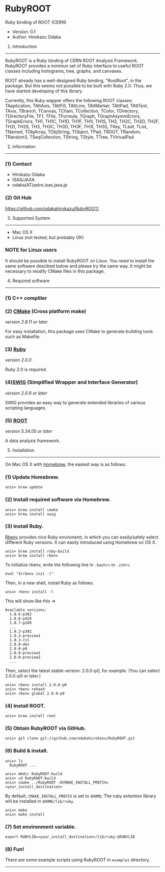 RubyROOT
================================================================

Ruby binding of ROOT (CERN)

- Version: 0.1
- Author: Hirokazu Odaka


 1. Introduction
----------------------------------------------------------------

RubyROOT is a Ruby binding of CERN ROOT Analysis Framework. RubyROOT provides a
minimun set of Ruby interface to useful ROOT classes including histograms,
tree, graphs, and canvases.

ROOT already has a well-designed Ruby binding, "RootRoot", in the package. But
this seems not possible to be built with Ruby 2.0. Thus, we have started
developing of this library.

Currently, this Ruby wapper offers the following ROOT classes:  
TApplication, TAttAxis, TAttFill, TAttLine, TAttMarker, TAttPad, TAttText,
TAxis, TBranch, TCanvas, TChain, TCollection, TColor, TDirectory,
TDirectoryFile, TF1, TFile, TFormula, TGraph, TGraphAsymmErrors, TGraphErrors,
TH1, TH1C, TH1D, TH1F, TH1I, TH1S, TH2, TH2C, TH2D, TH2F, TH2I, TH2S, TH3,
TH3C, TH3D, TH3F, TH3I, TH3S, TKey, TLeaf, TList, TNamed, TObjArray,
TObjString, TObject, TPad, TROOT, TRandom, TRandom3, TSeqCollection, TString,
TStyle, TTree, TVirtualPad.


 2. Information
----------------------------------------------------------------

### (1) Contact

- Hirokazu Odaka 
- ISAS/JAXA
- odaka(AT)astro.isas.jaxa.jp

### (2) Git Hub

https://github.com/odakahirokazu/RubyROOT/


 3. Supported System
----------------------------------------------------------------

- Mac OS X
- Linux (not tested; but probably OK)

### NOTE for Linux users

It should be possible to install RubyROOT on Linux. You need to install the
same software descibed below and please try the same way. It might be necessary
to modify CMake files in this package.


 4. Required software
----------------------------------------------------------------

### (1) C++ compliler

### (2) [CMake](http://www.cmake.org/) (Cross platform make)
*version 2.8.11 or later*

For easy installation, this package uses CMake to generate building tools such
as Makefile.

### (3) [Ruby](http://www.ruby-lang.org/en/)
*version 2.0.0*

Ruby 2.0 is required.

### (4)[SWIG](http://www.swig.org/) (Simplified Wrapper and Interface Generator)
*version 2.0.9 or later*

SWIG provides an easy way to generate extended libraries of various scripting
languages.

### (5) [ROOT](http://root.cern.ch/)
*version 5.34.05 or later*

A data analysis framework.


 5. Installation
----------------------------------------------------------------

On Mac OS X with [Homebrew](http://mxcl.github.io/homebrew/), the easiest way
is as follows.

### (1) Update Homebrew.

    unix> brew update

### (2) Install required software via Homebrew.

    unix> brew install cmake
    unix> brew install swig

### (3) Install Ruby.

[Rbenv](https://github.com/sstephenson/rbenv/) provides nice Ruby environemt,
in which you can easily/safely select different Ruby versions. It can easily
introduced using Homebrew on OS X.

    unix> brew install ruby-build
    unix> brew install rbenv

To initialize rbenv, write the following line in `.bashrc` or `.zshrc`.

    eval "$(rbenv init -)"

Then, in a new shell, install Ruby as follows.

    unix> rbenv install -l

This will show like this => 

    Available versions:
      1.8.6-p383
      1.8.6-p420
      1.8.7-p249
      ...
      1.9.3-p392
      1.9.3-preview1
      1.9.3-rc1
      2.0.0-dev
      2.0.0-p0
      2.0.0-preview1
      2.0.0-preview2
      ...

Then, select the latest stable version: 2.0.0-p0, for example.
(You can select 2.0.0-p0 or later.)

    unix> rbenv install 2.0.0-p0
    unix> rbenv rehash
    unix> rbenv global 2.0.0-p0

### (4) Install ROOT.

    unix> brew install root

### (5) Obtain RubyROOT via GitHub.

    unix> git clone git://github.com/odakahirokazu/RubyROOT.git

### (6) Build & install.

    unix> ls
      RubyROOT ...
    
    unix> mkdir RubyROOT-build
    unix> cd RubyROOT-build
    unix> cmake ../RubyROOT -DCMAKE_INSTALL_PREFIX=<your_install_destination>

By default, `CMAKE_INSTALL_PREFIX` is set to `$HOME`; The ruby extention
library will be installed in `$HOME/lib/ruby`.

    unix> make
    unix> make install

### (7) Set environment variable.

    export RUBYLIB=<your_install_destination>/lib/ruby:$RUBYLIB

### (8) Fun!

There are some example scripts using RubyROOT in `examples` directory.

****************************************************************
